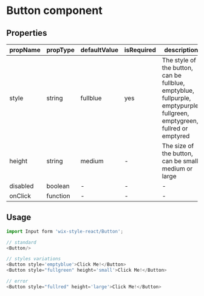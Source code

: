 # Button component

## Properties

| propName | propType | defaultValue | isRequired | description |
|----------|----------|--------------|------------|-------------|
| style | string | fullblue | yes | The style of the button, can be fullblue, emptyblue, fullpurple, emptypurple, fullgreen, emptygreen, fullred or emptyred
| height | string | medium | - | The size of the button, can be small, medium or large |
| disabled | boolean | - | - | - |
| onClick | function | - | - | - |

## Usage

```js
import Input form 'wix-style-react/Button';

// standard
<Button/>

// styles variations
<Button style='emptyblue'>Click Me!</Button>
<Button style="fullgreen" height='small'>Click Me!</Button>

// error
<Button style="fullred" height='large'>Click Me!</Button>
```
